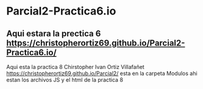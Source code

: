 # Parcial2-Practica6.io
 Aqui estara la prectica 6
 https://christopherortiz69.github.io/Parcial2-Practica6.io/
 ----------------------------------------------------------------
 Aqui esta la practica 8 Chirstopher Ivan Ortiz Villafañet
https://christopherortiz69.github.io/Parcial2/
esta en la carpeta Modulos ahi estan los archivos JS y el html de la practica 8
